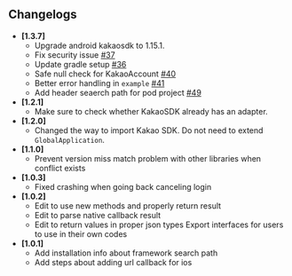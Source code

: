 ## Changelogs
- **[1.3.7]**
  + Upgrade android kakaosdk to 1.15.1.
  + Fix security issue [#37](https://github.com/react-native-seoul/react-native-kakao-logins/issues/37)
  + Update gradle setup [#36](https://github.com/react-native-seoul/react-native-kakao-logins/pull/36/commits/e3747ef9fe7d546d882bc12bf34d05b5babf7baf)
  + Safe null check for KakaoAccount [#40](https://github.com/react-native-seoul/react-native-kakao-logins/pull/40)
  + Better error handling in `example` [#41](https://github.com/react-native-seoul/react-native-kakao-logins/pull/41)
  + Add header seaerch path for pod project [#49](https://github.com/react-native-seoul/react-native-kakao-logins/pull/49)
- **[1.2.1]**
  + Make sure to check whether KakaoSDK already has an adapter.
- **[1.2.0]**
  + Changed the way to import Kakao SDK. Do not need to extend `GlobalApplication`.
- **[1.1.0]**
  + Prevent version miss match problem with other libraries when conflict exists
- **[1.0.3]**
  + Fixed crashing when going back canceling login
- **[1.0.2]**
  + Edit to use new methods and properly return result
  + Edit to parse native callback result
  + Edit to return values in proper json types
  Export interfaces for users to use in their own codes
- **[1.0.1]**
  + Add installation info about framework search path
  + Add steps about adding url callback for ios